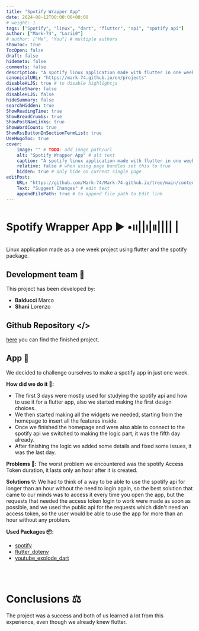 ```yaml
---
title: "Spotify Wrapper App"
date: 2024-08-12T00:00:00+00:00
# weight: 1
tags: ["Spotify", "linux", "dart", "flutter", "api", "spotify api"]
author: ["Mark-74", "Lorii0"]
# author: ["Me", "You"] # multiple authors
showToc: true
TocOpen: false
draft: false
hidemeta: false
comments: false
description: "A spotify linux application made with flutter in one week."
canonicalURL: "https://mark-74.github.io/en/projects"
disableHLJS: true # to disable highlightjs
disableShare: false
disableHLJS: false
hideSummary: false
searchHidden: true
ShowReadingTime: true
ShowBreadCrumbs: true
ShowPostNavLinks: true
ShowWordCount: true
ShowRssButtonInSectionTermList: true
UseHugoToc: true
cover:
    image: "" # TODO: add image path/url
    alt: "Spotify Wrapper App" # alt text
    caption: "A spotify linux application made with flutter in one week." # display caption under cover
    relative: false # when using page bundles set this to true
    hidden: true # only hide on current single page
editPost:
    URL: "https://github.com/Mark-74/Mark-74.github.io/tree/main/content/en/projects"
    Text: "Suggest Changes" # edit text
    appendFilePath: true # to append file path to Edit link
---
```

# Spotify Wrapper App ▶︎ •၊၊||၊|။|||| |
Linux application made as a one week project using flutter and the spotify package.

## Development team 🤖
This project has been developed by:

- **Balducci** Marco
- **Shani** Lorenzo

## Github Repository </>
[here](https://github.com/Mark-74/spotify_wrapper) you can find the finished project. 


## App 🚀
We decided to challenge ourselves to make a spotify app in just one week.

**How did we do it 🤔:** 
- The first 3 days were mostly used for studying the spotify api and how to use it for a flutter app, also we started making the first design choices.
- We then started making all the widgets we needed, starting from the homepage to insert all the features inside.
- Once we finished the homepage and were also able to connect to the spotify api we switched to making the logic part, it was the fifth day already.
- After finishing the logic we added some details and fixed some issues, it was the last day.

**Problems 🚩:**
The worst problem we encountered was the spotify Access Token duration, it lasts only an hour after it is created.

**Solutions 💡:**
We had to think of a way to be able to use the spotify api for longer than an hour without the need to login again, so the best solution that came to our minds was to access it every time you open the app, but the requests that needed the access token login to work were made as soon as possible, and we used the public api for the requests which didn't need an access token, so the user would be able to use the app for more than an hour without any problem.

**Used Packages 📦:**
- [spotify](https://pub.dev/packages/spotify)
- [flutter_dotenv](https://pub.dev/packages/flutter_dotenv)
- [youtube_explode_dart](https://pub.dev/packages/youtube_explode_dart)
<pre>


</pre>
# Conclusions ⚖️
The project was a success and both of us learned a lot from this experience, even though we already knew flutter.
